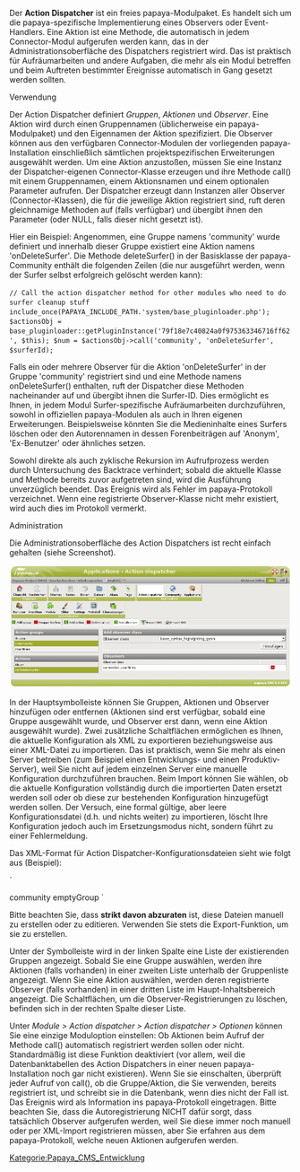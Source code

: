 
Der **Action Dispatcher** ist ein freies papaya-Modulpaket. Es handelt sich um die papaya-spezifische Implementierung eines Observers oder Event-Handlers. Eine Aktion ist eine Methode, die automatisch in jedem Connector-Modul aufgerufen werden kann, das in der Administrationsoberfläche des Dispatchers registriert wird. Das ist praktisch für Aufräumarbeiten und andere Aufgaben, die mehr als ein Modul betreffen und beim Auftreten bestimmter Ereignisse automatisch in Gang gesetzt werden sollten.

Verwendung

Der Action Dispatcher definiert *Gruppen*, *Aktionen* und *Observer*. Eine Aktion wird durch einen Gruppennamen (üblicherweise ein papaya-Modulpaket) und den Eigennamen der Aktion spezifiziert. Die Observer können aus den verfügbaren Connector-Modulen der vorliegenden papaya-Installation einschließlich sämtlichen projektspezifischen Erweiterungen ausgewählt werden. Um eine Aktion anzustoßen, müssen Sie eine Instanz der Dispatcher-eigenen Connector-Klasse erzeugen und ihre Methode call() mit einem Gruppennamen, einem Aktionsnamen und einem optionalen Parameter aufrufen. Der Dispatcher erzeugt dann Instanzen aller Observer (Connector-Klassen), die für die jeweilige Aktion registriert sind, ruft deren gleichnamige Methoden auf (falls verfügbar) und übergibt ihnen den Parameter (oder NULL, falls dieser nicht gesetzt ist).

Hier ein Beispiel: Angenommen, eine Gruppe namens 'community' wurde definiert und innerhalb dieser Gruppe existiert eine Aktion namens 'onDeleteSurfer'. Die Methode deleteSurfer() in der Basisklasse der papaya-Community enthält die folgenden Zeilen (die nur ausgeführt werden, wenn der Surfer selbst erfolgreich gelöscht werden kann):

`
 // Call the action dispatcher method for other modules who need to do surfer cleanup stuff
 include_once(PAPAYA_INCLUDE_PATH.'system/base_pluginloader.php');
 $actionsObj = base_pluginloader::getPluginInstance('79f18e7c40824a0f975363346716ff62', $this);
 $num = $actionsObj->call('community', 'onDeleteSurfer', $surferId);
`

Falls ein oder mehrere Observer für die Aktion 'onDeleteSurfer' in der Gruppe 'community' registriert sind und eine Methode namens onDeleteSurfer() enthalten, ruft der Dispatcher diese Methoden nacheinander auf und übergibt ihnen die Surfer-ID. Dies ermöglicht es Ihnen, in jedem Modul Surfer-spezifische Aufräumarbeiten durchzuführen, sowohl in offiziellen papaya-Modulen als auch in Ihren eigenen Erweiterungen. Beispielsweise könnten Sie die Medieninhalte eines Surfers löschen oder den Autorennamen in dessen Forenbeiträgen auf 'Anonym', 'Ex-Benutzer' oder ähnliches setzen.

Sowohl direkte als auch zyklische Rekursion im Aufrufprozess werden durch Untersuchung des Backtrace verhindert; sobald die aktuelle Klasse und Methode bereits zuvor aufgetreten sind, wird die Ausführung unverzüglich beendet. Das Ereignis wird als Fehler im papaya-Protokoll verzeichnet. Wenn eine registrierte Observer-Klasse nicht mehr existiert, wird auch dies im Protokoll vermerkt.

Administration

Die Administrationsoberfläche des Action Dispatchers ist recht einfach gehalten (siehe Screenshot).

![File:Dispatcher.png](images/File:Dispatcher.png)

In der Hauptsymbolleiste können Sie Gruppen, Aktionen und Observer hinzufügen oder entfernen (Aktionen sind erst verfügbar, sobald eine Gruppe ausgewählt wurde, und Observer erst dann, wenn eine Aktion ausgewählt wurde). Zwei zusätzliche Schaltflächen ermöglichen es Ihnen, die aktuelle Konfiguration als XML zu exportieren beziehungsweise aus einer XML-Datei zu importieren. Das ist praktisch, wenn Sie mehr als einen Server betreiben (zum Beispiel einen Entwicklungs- und einen Produktiv-Server), weil Sie nicht auf jedem einzelnen Server eine manuelle Konfiguration durchzuführen brauchen. Beim Import können Sie wählen, ob die aktuelle Konfiguration vollständig durch die importierten Daten ersetzt werden soll oder ob diese zur bestehenden Konfiguration hinzugefügt werden sollen. Der Versuch, eine formal gültige, aber leere Konfigurationsdatei (d.h. <action-observers/> und nichts weiter) zu importieren, löscht Ihre Konfiguration jedoch auch im Ersetzungsmodus nicht, sondern führt zu einer Fehlermeldung.

Das XML-Format für Action Dispatcher-Konfigurationsdateien sieht wie folgt aus (Beispiel):

`
 <?xml version="1.0" encoding="UTF-8" standalone="yes" ?>
 <action-observers>
   <action-group>
     <name>community</name>
     <action name="onBlockSurfer">
       <observer guid="99db2c2898403880e1ddeeebf7ee726c"/>
     </action>
     <action name="onDeleteSurfer">
     </action>
     <action name="onValidateSurfer">
     </action>
   </action-group>
   <action-group>
     <name>emptyGroup</name>
   </action-group>
 </action-observers>
`

Bitte beachten Sie, dass **strikt davon abzuraten** ist, diese Dateien manuell zu erstellen oder zu editieren. Verwenden Sie stets die Export-Funktion, um sie zu erstellen.

Unter der Symbolleiste wird in der linken Spalte eine Liste der existierenden Gruppen angezeigt. Sobald Sie eine Gruppe auswählen, werden ihre Aktionen (falls vorhanden) in einer zweiten Liste unterhalb der Gruppenliste angezeigt. Wenn Sie eine Aktion auswählen, werden deren registrierte Observer (falls vorhanden) in einer dritten Liste im Haupt-Inhaltsbereich angezeigt. Die Schaltflächen, um die Observer-Registrierungen zu löschen, befinden sich in der rechten Spalte dieser Liste.

Unter *Module \> Action dispatcher \> Action dispatcher \> Optionen* können Sie eine einzige Moduloption einstellen: Ob Aktionen beim Aufruf der Methode call() automatisch registriert werden sollen oder nicht. Standardmäßig ist diese Funktion deaktiviert (vor allem, weil die Datenbanktabellen des Action Dispatchers in einer neuen papaya-Installation noch gar nicht existieren). Wenn Sie sie einschalten, überprüft jeder Aufruf von call(), ob die Gruppe/Aktion, die Sie verwenden, bereits registriert ist, und schreibt sie in die Datenbank, wenn dies nicht der Fall ist. Das Ereignis wird als Information ins papaya-Protokoll eingetragen. Bitte beachten Sie, dass die Autoregistrierung NICHT dafür sorgt, dass tatsächlich Observer aufgerufen werden, weil Sie diese immer noch manuell oder per XML-Import registrieren müssen, aber Sie erfahren aus dem papaya-Protokoll, welche neuen Aktionen aufgerufen werden.

[Kategorie:Papaya_CMS_Entwicklung](export_de/Kategorie:Papaya_CMS_Entwicklung.md)

